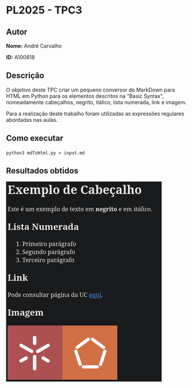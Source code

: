 # PL2025 - TPC3

## Autor

**Nome:** André Carvalho

**ID:** A100818

## Descrição

O objetivo deste TPC criar um pequeno conversor de MarkDown para HTML em Python para os elementos descritos na "Basic Syntax", nomeadamente cabeçalhos, negrito, itálico, lista numerada, link e imagem.

Para a realização deste trabalho foram utilizadas as expressões regulares abordadas nas aulas.

## Como executar
`python3 mdToHtml.py < input.md`

## Resultados obtidos
![Texto alternativo](results.png)
